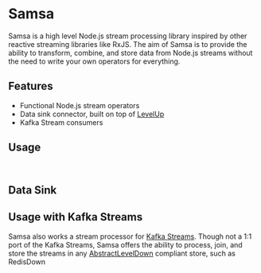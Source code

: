 <!-- # Samsa

Samsa is built for making working with, combining, and storing keyed streams of data as ergonomically as possible.

## Features

-   Stream operators for transforming and filtering data
-   Stream combinators for combining streams
-   Date Sink connector creationg built on top of [LevelUp](https://github.com/level/levelup)
-   Creation for common kinds of streams

## Documentation

-   [Stream Operators](./lib/operators/OPERATORS.md)
-   [Stream Combination](./lib/combinators/COMBINATORS.md)
-   [Data Sink](./lib/operators/OPERATORS.md#sink)
-   [Kafka Streams](./lib/operators/KAFKA.md) -->

# Samsa

Samsa is a high level Node.js stream processing library inspired by other reactive streaming libraries like RxJS. The aim of Samsa is to provide the ability to transform, combine, and store data from Node.js streams without the need to write your own operators for everything.

## Features

-   Functional Node.js stream operators
-   Data sink connector, built on top of [LevelUp](https://github.com/level/levelup)
-   Kafka Stream consumers

## Usage

```


```

## Data Sink

## Usage with Kafka Streams

Samsa also works a stream processor for [Kafka Streams](https://kafka.apache.org/documentation/streams/). Though not a 1:1 port of the Kafka Streams, Samsa offers the ability to process, join, and store the streams in any [AbstractLevelDown](https://github.com/Level/abstract-leveldown) compliant store, such as RedisDown

```

```

##
